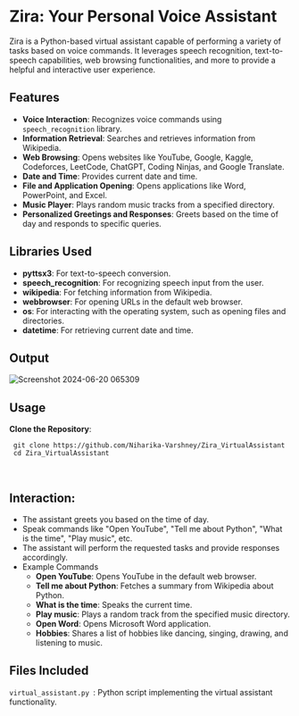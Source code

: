 # Zira: Your Personal Voice Assistant

Zira is a Python-based virtual assistant capable of performing a variety of tasks based on voice commands. It leverages speech recognition, text-to-speech capabilities, web browsing functionalities, and more to provide a helpful and interactive user experience.


## Features

- **Voice Interaction**: Recognizes voice commands using `speech_recognition` library.
- **Information Retrieval**: Searches and retrieves information from Wikipedia.
- **Web Browsing**: Opens websites like YouTube, Google, Kaggle, Codeforces, LeetCode, ChatGPT, Coding Ninjas, and Google Translate.
- **Date and Time**: Provides current date and time.
- **File and Application Opening**: Opens applications like Word, PowerPoint, and Excel.
- **Music Player**: Plays random music tracks from a specified directory.
- **Personalized Greetings and Responses**: Greets based on the time of day and responds to specific queries.

## Libraries Used

- **pyttsx3**: For text-to-speech conversion.
- **speech_recognition**: For recognizing speech input from the user.
- **wikipedia**: For fetching information from Wikipedia.
- **webbrowser**: For opening URLs in the default web browser.
- **os**: For interacting with the operating system, such as opening files and directories.
- **datetime**: For retrieving current date and time.
## Output
![Screenshot 2024-06-20 065309](https://github.com/Niharika-Varshney/Zira_VirtualAssistant/assets/118551235/fcf5ab5e-9317-41c2-9df2-c48cd5b1eea1)

## Usage

 **Clone the Repository**:

   ``` git clone https://github.com/Niharika-Varshney/Zira_VirtualAssistant```
   <br>
  ``` cd Zira_VirtualAssistant```


<br>


## Interaction:

- The assistant greets you based on the time of day.  <br>
- Speak commands like "Open YouTube", "Tell me about Python", "What is the time", "Play music", etc.  <br>
- The assistant will perform the requested tasks and provide responses accordingly.  <br>
- Example Commands  <br>
   - **Open YouTube**: Opens YouTube in the default web browser.  <br>
   - **Tell me about Python**: Fetches a summary from Wikipedia about Python.  <br>
   - **What is the time**: Speaks the current time.  <br>
   - **Play music**: Plays a random track from the specified music directory.  <br>
   - **Open Word**: Opens Microsoft Word application.  <br>
   - **Hobbies**: Shares a list of hobbies like dancing, singing, drawing, and listening to music.  <br>

## Files Included
```virtual_assistant.py ```: Python script implementing the virtual assistant functionality.

